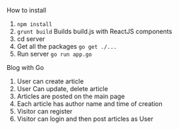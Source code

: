 How to install

1. ```npm install``` 
2. ```grunt build``` Builds build.js with ReactJS components
2. cd server
3. Get all the packages ```go get ./...```
4. Run server ```go run app.go```

Blog with Go

1. User can create article
2. User Can update, delete article
3. Articles are posted on the main page
4. Each article has author name and time of creation
5. Visitor can register
6. Visitor can login and then post articles as User
